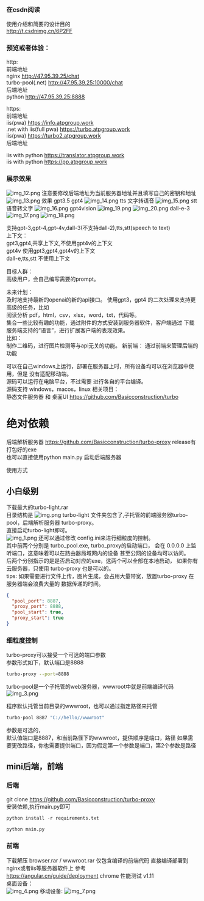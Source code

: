 ### 在csdn阅读
使用介绍和简要的设计目的  
http://t.csdnimg.cn/6P2FF  
### 预览或者体验：  
http:  
前端地址  
nginx http://47.95.39.25/chat  
turbo-pool(.net) http://47.95.39.25:10000/chat    
后端地址  
python http://47.95.39.25:8888  

https:  
前端地址  
iis(pwa) https://info.atpgroup.work  
.net with iis(full pwa) https://turbo.atpgroup.work  
iis(pwa) https://turbo2.atpgroup.work  
后端地址  

iis with python https://translator.atpgroup.work  
iis with python https://pp.atpgroup.work

### 展示效果

![img_12.png](img_12.png)
注意要修改后端地址为当前服务器地址并且填写自己的密钥和地址
![img_13.png](img_13.png)
效果
gpt3.5 gpt4
![img_14.png](img_14.png)
tts 文字转语音
![img_15.png](img_15.png)
stt 语音转文字
![img_16.png](img_16.png)
gpt4vision
![img_19.png](img_19.png)
![img_20.png](img_20.png)
dall-e-3
![img_17.png](img_17.png)
![img_18.png](img_18.png)

 
支持gpt-3,gpt-4,gpt-4v,dall-3(不支持dall-2),tts,stt(speech to text)  
上下文：  
gpt3,gpt4,共享上下文,不使用gpt4v的上下文  
gpt4v 使用gpt3,gpt4,gpt4v的上下文  
dall-e,tts,stt 不使用上下文  

目标人群：  
高级用户，会自己编写需要的prompt。  

未来计划：  
及时地支持最新的openai的新的api接口。
使用gpt3，gpt4 的二次处理来支持更高级的任务，比如  
阅读分析 pdf，html，csv，xlsx，word，txt，代码等。  
集合一些比较有趣的功能，通过附件的方式安装到服务器软件，客户端通过
下载服务端支持的“语言”，进行扩展客户端的表现效果。  
比如：  
制作二维码，进行图片检测等与api无关的功能。
新前端： 通过前端来管理后端的功能  

可以在自己windows上运行，部署在服务器上时，所有设备均可以在浏览器中使用，但是
没有适配移动端。  
源码可以运行在电脑平台，不过需要 进行各自的平台编译。  
源码支持 windows，macos，linux
相关项目：  
静态文件服务器 和 桌面UI
https://github.com/Basicconstruction/turbo
# 绝对依赖
后端解析服务器 https://github.com/Basicconstruction/turbo-proxy
release有打包好的exe  
也可以直接使用python main.py 启动后端服务器


使用方式  
## 小白级别
下载最大的turbo-light.rar  
目录结构是
![img.png](img.png)
turbo-light 文件夹包含了,子托管的前端服务器turbo-pool，后端解析服务器
turbo-proxy。  
直接启动turbo-light即可。  
![img_1.png](img_1.png)
还可以通过修改 config.ini来进行细粒度的控制。  
其中前两个分别是 turbo_pool.exe, turbo_proxy的启动端口，
会在 0.0.0.0 上监听端口，这意味着可以在路由器局域网内的设备
甚至公网的设备均可以访问。  
后两个分别指示的是是否启动对应的exe，这两个可以全部在本地启动，
如果你有云服务器，只使用 turbo-proxy 也是可以的。  
tips: 如果需要进行文件上传，图片生成，会占用大量带宽，放置turbo-proxy
在服务器端会浪费大量的 数据传递的时间。  
```json
{
  "pool_port": 8887,
  "proxy_port": 8888,
  "pool_start": true,
  "proxy_start": true
}
```

### 细粒度控制
turbo-proxy可以接受一个可选的端口参数  
参数形式如下，默认端口是8888
```bash
turbo-proxy --port=8888
```
turbo-pool是一个子托管的web服务器，wwwroot中就是前端编译代码 
![img_3.png](img_3.png)

程序默认托管当前目录的wwwroot，也可以通过指定路径来托管
```bash
turbo-pool 8887 "C://hello//wwwroot"
```
参数是可选的，  
默认值端口是8887，和当前路径下的wwwroot，提供顺序是端口，路径
如果需要更改路径，你也需要提供端口，因为假定第一个参数是端口，第2个参数是路径


## mini后端，前端
### 后端
git clone https://github.com/Basicconstruction/turbo-proxy  
安装依赖,执行main.py即可
```python
python install -r requirements.txt

python main.py
```
### 前端
下载解压 browser.rar / wwwroot.rar 仅包含编译的前端代码
直接编译部署到nginx或者iis等服务器软件上
参考  
https://angular.cn/guide/deployment
chrome 性能测试
v1.11  
桌面设备：  
![img_4.png](img_4.png)
移动设备: 
![img_7.png](img_7.png)
